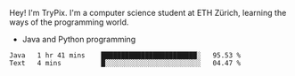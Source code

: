 Hey! I'm TryPix. I'm a computer science student at ETH Zürich, learning the ways of the programming world. 

- Java and Python programming


<!--START_SECTION:waka-->

```text
Java   1 hr 41 mins    ████████████████████████░   95.53 %
Text   4 mins          █░░░░░░░░░░░░░░░░░░░░░░░░   04.47 %
```

<!--END_SECTION:waka-->
